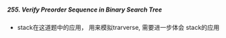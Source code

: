 ##### 255. Verify Preorder Sequence in Binary Search Tree
-  stack在这道题中的应用， 用来模拟trarverse, 需要进一步体会 stack的应用